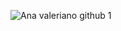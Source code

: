 ![Ana valeriano github 1](https://github.com/user-attachments/assets/b8d29509-7fff-448d-b1f4-dffce90ef1d1)


